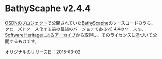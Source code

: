 # BathyScaphe v2.4.4

[OSDNのプロジェクト](https://ja.osdn.net/projects/bathyscaphe/)で公開されていた[BathyScaphe](https://bathyscaphe.bitbucket.io/)のソースコードのうち、クローズドソース化する前の最後のバージョンであるv2.4.4のソースを、[Software Heritageによるアーカイブ](https://archive.softwareheritage.org/browse/origin/directory/?origin_url=http://svn.osdn.net/svnroot/bathyscaphe/)から取得し、そのライセンスに基づいて公開するものです。

オリジナルのリリース日：2015-03-02
